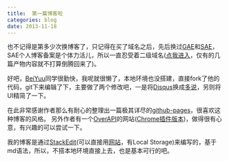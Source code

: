 ```yaml
---
title:  第一篇博客啦
categories: blog
date: 2013-11-18
---
```


也不记得是第多少次换博客了，只记得在买了域名之后，先后换过[GAE]和[SAE]，SAE个人博客备案是个体力活儿，所以一直忍受着二级域名\([点我进入][lnmpy-sae]，仅有的几篇产物内容就不打算倒腾回来了\)。

好吧，[BeiYuu]同学很勤快，我呢就很懒了，本地环境也没搭建，直接fork了他的代码，git下来编辑了下，主要做了两个修改吧，一是将[Disqus]换成[多说]，另则将UI精简了一下。

在此非常感谢作者那么有耐心的整理出一篇极其详尽的[github-pages]，很喜欢这种博客的风格。 另外作者有一个[OverAPI]的网站\([Chrome插件版本][1]\)，做得很有心意，有兴趣的可以尝试一下。

我的博客是通过[StackEdit]\(可以直接用[网站][2]，有Local Storage\)来编写的，基于md语法，所以，不搭本地环境直接上去，也是基本可行的吧。


[BeiYuu]: http://beiyuu.com
[GAE]: https://appengine.google.com
[lnmpy-sae]: http://lnmpy.sinaapp.com
[github-pages]: http://beiyuu.com/github-pages/
[SAE]: http://sae.sina.com.cn/
[Disqus]: http://disqus.com
[OverAPi]: http://overapi.com
[StackEdit]: https://chrome.google.com/webstore/detail/stackedit/iiooodelglhkcpgbajoejffhijaclcdg
[多说]: http://dev.duoshuo.com/docs
[1]: https://chrome.google.com/webstore/detail/oedodeocfdeegliepeeoieemhdgoijod?hl=zh-CN "All Cheat Sheets"
[2]: https://stackedit.io/
